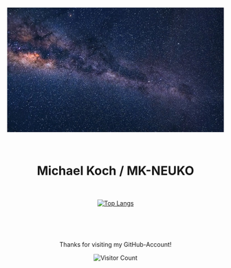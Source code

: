 <div align="center">

![Milkyway](/milkyway.jpg)  

<br>

# Michael Koch / MK-NEUKO

<br>

[![Top Langs](https://github-readme-stats.vercel.app/api/top-langs/?username=MK-NEUKO&layout=compact&theme=chartreuse-dark)](https://github.com/anuraghazra/github-readme-stats)

<br>

<div>
<br>
<br>

Thanks for visiting my GitHub-Account!

![Visitor Count](https://profile-counter.glitch.me/{mk-neuko}/count.svg)
</div>


<!---
MK-NEUKO/MK-NEUKO is a ✨ special ✨ repository because its `README.md` (this file) appears on your GitHub profile.
You can click the Preview link to take a look at your changes.
--->
  
